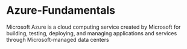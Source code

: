 # Azure-Fundamentals
Microsoft Azure is a cloud computing service created by Microsoft for building, testing, deploying, and managing applications and services through Microsoft-managed data centers
